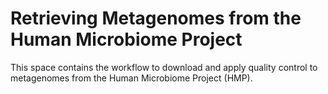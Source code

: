 # Retrieving Metagenomes from the Human Microbiome Project
This space contains the workflow to download and apply quality control to metagenomes from the Human Microbiome Project (HMP).
